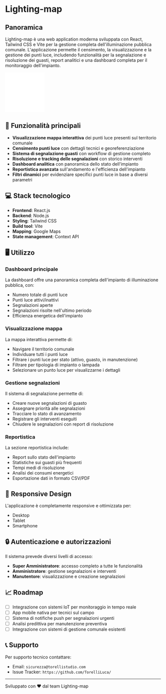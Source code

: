 # Lighting-map

## Panoramica

Lighting-map è una web application moderna sviluppata con React, Tailwind CSS e Vite per la gestione completa dell'illuminazione pubblica comunale. L'applicazione permette il censimento, la visualizzazione e la gestione dei punti luce, includendo funzionalità per la segnalazione e risoluzione dei guasti, report analitici e una dashboard completa per il monitoraggio dell'impianto.

![Lighting-map Logo](/public/faviconWhite.png)

## 🚀 Funzionalità principali

- **Visualizzazione mappa interattiva** dei punti luce presenti sul territorio comunale
- **Censimento punti luce** con dettagli tecnici e georeferenziazione
- **Sistema di segnalazione guasti** con workflow di gestione completo
- **Risoluzione e tracking delle segnalazioni** con storico interventi
- **Dashboard analitica** con panoramica dello stato dell'impianto
- **Reportistica avanzata** sull'andamento e l'efficienza dell'impianto
- **Filtri dinamici** per evidenziare specifici punti luce in base a diversi parametri

## 💻 Stack tecnologico

- **Frontend**: React.js
- **Backend**: Node.js
- **Styling**: Tailwind CSS
- **Build tool**: Vite
- **Mapping**: Google Maps
- **State management**: Context API

## 🖥️ Utilizzo

### Dashboard principale

La dashboard offre una panoramica completa dell'impianto di illuminazione pubblica, con:

- Numero totale di punti luce
- Punti luce attivi/inattivi
- Segnalazioni aperte
- Segnalazioni risolte nell'ultimo periodo
- Efficienza energetica dell'impianto

### Visualizzazione mappa

La mappa interattiva permette di:

- Navigare il territorio comunale
- Individuare tutti i punti luce
- Filtrare i punti luce per stato (attivo, guasto, in manutenzione)
- Filtrare per tipologia di impianto o lampada
- Selezionare un punto luce per visualizzarne i dettagli

### Gestione segnalazioni

Il sistema di segnalazione permette di:

- Creare nuove segnalazioni di guasto
- Assegnare priorità alle segnalazioni
- Tracciare lo stato di avanzamento
- Registrare gli interventi eseguiti
- Chiudere le segnalazioni con report di risoluzione

### Reportistica

La sezione reportistica include:

- Report sullo stato dell'impianto
- Statistiche sui guasti più frequenti
- Tempi medi di risoluzione
- Analisi dei consumi energetici
- Esportazione dati in formato CSV/PDF

## 📱 Responsive Design

L'applicazione è completamente responsive e ottimizzata per:

- Desktop
- Tablet
- Smartphone

## 🔒 Autenticazione e autorizzazioni

Il sistema prevede diversi livelli di accesso:

- **Super Amministratore**: accesso completo a tutte le funzionalità
- **Amministratore**: gestione segnalazioni e interventi
- **Manutentore**: visualizzazione e creazione segnalazioni

## 📈 Roadmap

- [ ] Integrazione con sistemi IoT per monitoraggio in tempo reale
- [ ] App mobile nativa per tecnici sul campo
- [ ] Sistema di notifiche push per segnalazioni urgenti
- [ ] Analisi predittiva per manutenzione preventiva
- [ ] Integrazione con sistemi di gestione comunale esistenti

## 📞 Supporto

Per supporto tecnico contattare:

- Email: `sicurezza@torellistudio.com`
- Issue Tracker: `https://github.com/TorelliLuca/`

---

Sviluppato con ❤️ dal team Lighting-map
